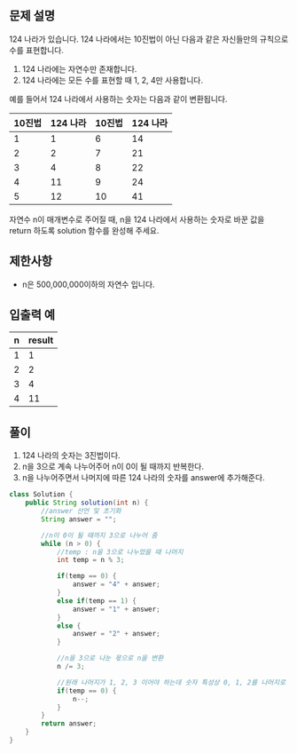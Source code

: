## 문제 설명
124 나라가 있습니다. 124 나라에서는 10진법이 아닌 다음과 같은 자신들만의 규칙으로 수를 표현합니다.

1. 124 나라에는 자연수만 존재합니다.
2. 124 나라에는 모든 수를 표현할 때 1, 2, 4만 사용합니다.

예를 들어서 124 나라에서 사용하는 숫자는 다음과 같이 변환됩니다.

|10진법|124 나라|10진법|124 나라|
|--|--|--|--|
|1|1|6|14|
|2|2|7|21|
|3|4|8|22|
|4|11|9|24|
|5|12|10|41|

자연수 n이 매개변수로 주어질 때, n을 124 나라에서 사용하는 숫자로 바꾼 값을 return 하도록 solution 함수를 완성해 주세요.

## 제한사항
- n은 500,000,000이하의 자연수 입니다.

## 입출력 예
|n|result|
|--|--|
|1|1|
|2|2|
|3|4|
|4|11|

## 풀이
1. 124 나라의 숫자는 3진법이다.
2. n을 3으로 계속 나누어주어 n이 0이 될 때까지 반복한다.
3. n을 나누어주면서 나머지에 따른 124 나라의 숫자를 answer에 추가해준다.

```java
class Solution {
    public String solution(int n) {
        //answer 선언 및 초기화
        String answer = "";

        //n이 0이 될 때까지 3으로 나누어 줌
        while (n > 0) {
            //temp : n을 3으로 나누었을 때 나머지
            int temp = n % 3;

            if(temp == 0) {
                answer = "4" + answer;
            }
            else if(temp == 1) {
                answer = "1" + answer;
            }
            else {
                answer = "2" + answer;
            }

            //n을 3으로 나눈 몫으로 n을 변환
            n /= 3;

            //원래 나머지가 1, 2, 3 이어야 하는데 숫자 특성상 0, 1, 2를 나머지로 두고, 나머지가 0이 나오면 나머지가 3인 양 몫에서 1을 빼줌 
            if(temp == 0) {
                n--;
            }
        }
        return answer;
    }
}
```
